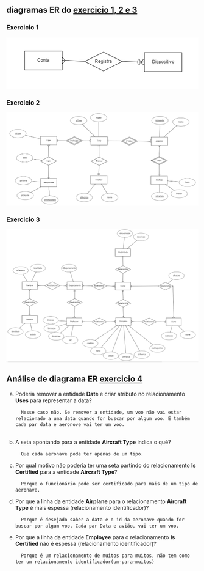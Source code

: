## diagramas ER do [exercicio 1, 2 e 3](exercicio-01.pdf)

### Exercicio 1

![exericio 1](./exercicio1.PNG)

### Exercicio 2

![exericio 2](./exercicio2.PNG)

### Exercicio 3

![exericio 3](./exercicio3.PNG)



## Análise de diagrama ER [exercicio 4](exercicio-01.pdf)

<ol type="a">
  <li>Poderia remover a entidade <strong>Date</strong> e criar atributo no relacionamento <strong>Uses</strong> para representar a data?</li>

  ```
    Nesse caso não. Se remover a entidade, um voo não vai estar relacionado a uma data quando for buscar por algum voo. E também cada par data e aeronove vai ter um voo.
    
  ```
  <li>A seta apontando para a entidade <strong>Aircraft Type</strong>  indica o quê?</li>
  
  ```
    Que cada aeronave pode ter apenas de um tipo.
  ```
  <li>Por qual motivo não poderia ter uma seta partindo do relacionamento <strong>Is Certified</strong> para a entidade
<strong>Aircraft Type</strong>?</li>
  
  ```
    Porque o funcionário pode ser certificado para mais de um tipo de aeronave.
  ```
  <li>Por que a linha da entidade <strong>Airplane</strong> para o relacionamento <strong>Aircraft Type</strong> é mais espessa (relacionamento identificador)?</li>
    
  ```
    Porque é desejado saber a data e o id da aeronave quando for buscar por algum voo. Cada par Data e avião, vai ter um voo.
  ```
  <li>Por que a linha da entidade <strong>Employee</strong> para o relacionamento <strong>Is Certified</strong> não é espessa (relacionamento identificador)?</li>

  ```
    Porque é um relacionamento de muitos para muitos, não tem como ter um relacionamento identificador(um-para-muitos)
  ```
</ol>
  
